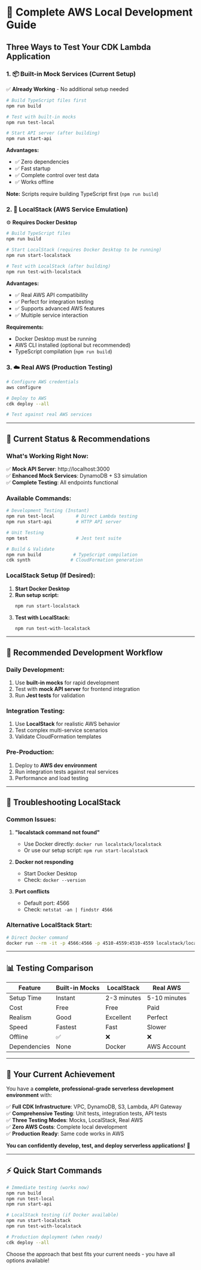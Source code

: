 # 🚀 **Complete AWS Local Development Guide**

## **Three Ways to Test Your CDK Lambda Application**

### **1. 📦 Built-in Mock Services (Current Setup)**
✅ **Already Working** - No additional setup needed

```bash
# Build TypeScript files first
npm run build

# Test with built-in mocks
npm run test-local

# Start API server (after building)
npm run start-api
```

**Advantages:**
- ✅ Zero dependencies
- ✅ Fast startup
- ✅ Complete control over test data
- ✅ Works offline

**Note:** Scripts require building TypeScript first (`npm run build`)

### **2. 🐳 LocalStack (AWS Service Emulation)**
⚙️ **Requires Docker Desktop**

```bash
# Build TypeScript files
npm run build

# Start LocalStack (requires Docker Desktop to be running)
npm run start-localstack

# Test with LocalStack (after building)
npm run test-with-localstack
```

**Advantages:**
- ✅ Real AWS API compatibility
- ✅ Perfect for integration testing
- ✅ Supports advanced AWS features
- ✅ Multiple service interaction

**Requirements:**
- Docker Desktop must be running
- AWS CLI installed (optional but recommended)
- TypeScript compilation (`npm run build`)

### **3. ☁️ Real AWS (Production Testing)**
```bash
# Configure AWS credentials
aws configure

# Deploy to AWS
cdk deploy --all

# Test against real AWS services
```

---

## **🔧 Current Status & Recommendations**

### **What's Working Right Now:**
✅ **Mock API Server**: http://localhost:3000  
✅ **Enhanced Mock Services**: DynamoDB + S3 simulation  
✅ **Complete Testing**: All endpoints functional  

### **Available Commands:**
```bash
# Development Testing (Instant)
npm run test-local        # Direct Lambda testing
npm run start-api         # HTTP API server

# Unit Testing
npm test                  # Jest test suite

# Build & Validate
npm run build            # TypeScript compilation
cdk synth               # CloudFormation generation
```

### **LocalStack Setup (If Desired):**

1. **Start Docker Desktop**
2. **Run setup script:**
   ```powershell
   npm run start-localstack
   ```
3. **Test with LocalStack:**
   ```bash
   npm run test-with-localstack
   ```

---

## **🎯 Recommended Development Workflow**

### **Daily Development:**
1. Use **built-in mocks** for rapid development
2. Test with **mock API server** for frontend integration
3. Run **Jest tests** for validation

### **Integration Testing:**
1. Use **LocalStack** for realistic AWS behavior
2. Test complex multi-service scenarios
3. Validate CloudFormation templates

### **Pre-Production:**
1. Deploy to **AWS dev environment**
2. Run integration tests against real services
3. Performance and load testing

---

## **🚨 Troubleshooting LocalStack**

### **Common Issues:**

1. **"localstack command not found"**
   - Use Docker directly: `docker run localstack/localstack`
   - Or use our setup script: `npm run start-localstack`

2. **Docker not responding**
   - Start Docker Desktop
   - Check: `docker --version`

3. **Port conflicts**
   - Default port: 4566
   - Check: `netstat -an | findstr 4566`

### **Alternative LocalStack Start:**
```bash
# Direct Docker command
docker run --rm -it -p 4566:4566 -p 4510-4559:4510-4559 localstack/localstack
```

---

## **📊 Testing Comparison**

| Feature | Built-in Mocks | LocalStack | Real AWS |
|---------|----------------|------------|----------|
| Setup Time | Instant | 2-3 minutes | 5-10 minutes |
| Cost | Free | Free | Paid |
| Realism | Good | Excellent | Perfect |
| Speed | Fastest | Fast | Slower |
| Offline | ✅ | ❌ | ❌ |
| Dependencies | None | Docker | AWS Account |

---

## **🎉 Your Current Achievement**

You have a **complete, professional-grade serverless development environment** with:

✅ **Full CDK Infrastructure**: VPC, DynamoDB, S3, Lambda, API Gateway  
✅ **Comprehensive Testing**: Unit tests, integration tests, API tests  
✅ **Three Testing Modes**: Mocks, LocalStack, Real AWS  
✅ **Zero AWS Costs**: Complete local development  
✅ **Production Ready**: Same code works in AWS  

**You can confidently develop, test, and deploy serverless applications!** 🚀

---

## **⚡ Quick Start Commands**

```bash
# Immediate testing (works now)
npm run build
npm run test-local
npm run start-api

# LocalStack testing (if Docker available)
npm run start-localstack
npm run test-with-localstack

# Production deployment (when ready)
cdk deploy --all
```

Choose the approach that best fits your current needs - you have all options available!
